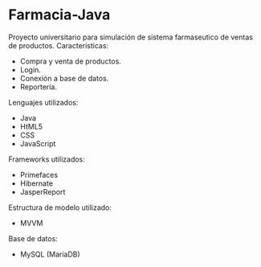 # Farmacia-Java
Proyecto universitario para simulación de sistema farmaseutico de ventas de productos.
Características:
- Compra y venta de productos.
- Login.
- Conexión a base de datos.
- Reportería.

Lenguajes utilizados:
- Java
- HtML5
- CSS
- JavaScript

Frameworks utilizados:
- Primefaces
- Hibernate
- JasperReport

Estructura de modelo utilizado:
- MVVM

Base de datos:
- MySQL (MariaDB)
